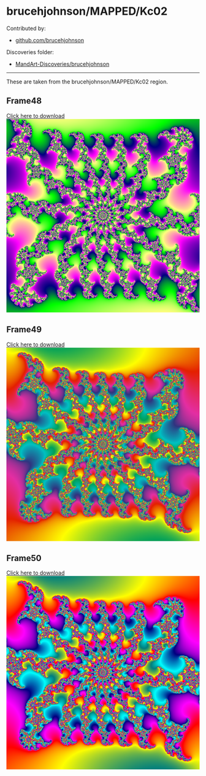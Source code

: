 # brucehjohnson/MAPPED/Kc02

Contributed by:

- [github.com/brucehjohnson](https://github.com/brucehjohnson)

Discoveries folder:

- [MandArt-Discoveries/brucehjohnson](https://github.com/denisecase/MandArt-Discoveries/tree/main/brucehjohnson)

-----

These are taken from the brucehjohnson/MAPPED/Kc02 region. 


## Frame48

<a href="Frame48.mandart" download="Frame48.mandart">Click here to download</a><br>
!["Frame48"](Frame48.png)


## Frame49

<a href="Frame49.mandart" download="Frame49.mandart">Click here to download</a><br>
!["Frame49"](Frame49.png)


## Frame50

<a href="Frame50.mandart" download="Frame50.mandart">Click here to download</a><br>
!["Frame50"](Frame50.png)

